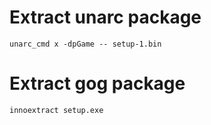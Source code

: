 # Extract unarc package

```
unarc_cmd x -dpGame -- setup-1.bin
```

# Extract gog package

```
innoextract setup.exe
```
